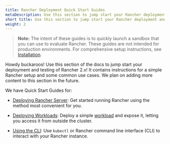 ```yaml
---
title: Rancher Deployment Quick Start Guides
metaDescription: Use this section to jump start your Rancher deployment and testing. It contains instructions for a simple Rancher setup and some common use cases.
short title: Use this section to jump start your Rancher deployment and testing. It contains instructions for a simple Rancher setup and some common use cases. 
weight: 2
---
```

>**Note:** The intent of these guides is to quickly launch a sandbox that you can use to evaluate Rancher. These guides are not intended for production environments. For comprehensive setup instructions, see [Installation]({{<baseurl>}}/rancher/v2.5/en/installation/).

Howdy buckaroos! Use this section of the docs to jump start your deployment and testing of Rancher 2.x! It contains instructions for a simple Rancher setup and some common use cases. We plan on adding more content to this section in the future.

We have Quick Start Guides for:

- [Deploying Rancher Server]({{<baseurl>}}/rancher/v2.5/en/quick-start-guide/deployment/): Get started running Rancher using the method most convenient for you.

- [Deploying Workloads]({{<baseurl>}}/rancher/v2.5/en/quick-start-guide/workload/): Deploy a simple [workload](https://kubernetes.io/docs/concepts/workloads/) and expose it, letting you access it from outside the cluster.

- [Using the CLI]({{<baseurl>}}/rancher/v2.5/en/quick-start-guide/cli/): Use `kubectl` or Rancher command line interface (CLI) to interact with your Rancher instance.
